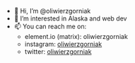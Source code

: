 - 👋 Hi, I’m @oliwierzgorniak
- 👀 I’m interested in Alaska and web dev
- 📫 You can reach me on:
  - element.io (matrix): oliwierzgorniak
  - instagram: [oliwierzgorniak](https://instagram.com/oliwierzgorniak)
  - twitter: [oliwierzgorniak](https://twitter.com/oliwierzgorniak)

